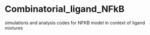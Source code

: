 # Combinatorial_ligand_NFkB
 simulations and analysis codes for NFKB model in context of ligand mixtures
